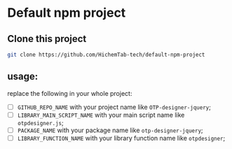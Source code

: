 # Default npm project

## Clone this project

```bash
git clone https://github.com/HichemTab-tech/default-npm-project
```

## usage:

replace the following in your whole project:

- [ ] `GITHUB_REPO_NAME` with your project name like `OTP-designer-jquery`;
- [ ] `LIBRARY_MAIN_SCRIPT_NAME` with your main script name like `otpdesigner.js`;
- [ ] `PACKAGE_NAME` with your package name like `otp-designer-jquery`;
- [ ] `LIBRARY_FUNCTION_NAME` with your library function name like `otpdesigner`;